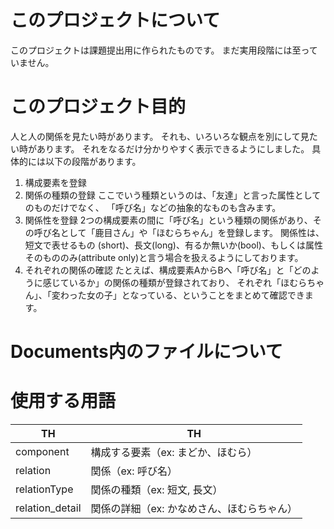 # このプロジェクトについて
このプロジェクトは課題提出用に作られたものです。
まだ実用段階には至っていません。

# このプロジェクト目的
人と人の関係を見たい時があります。
それも、いろいろな観点を別にして見たい時があります。
それをなるだけ分かりやすく表示できるようにしました。
具体的には以下の段階があります。
1. 構成要素を登録
2. 関係の種類の登録
ここでいう種類というのは、「友達」と言った属性としてのものだけでなく、
「呼び名」などの抽象的なものも含みます。
3. 関係性を登録
2つの構成要素の間に「呼び名」という種類の関係があり、その呼び名として「鹿目さん」や「ほむらちゃん」を登録します。
関係性は、短文で表せるもの (short)、長文(long)、有るか無いか(bool)、もしくは属性そのもののみ(attribute only)と言う場合を扱えるようにしております。
4. それぞれの関係の確認
たとえば、構成要素AからBへ「呼び名」と「どのように感じているか」の関係の種類が登録されており、
それぞれ「ほむらちゃん」、「変わった女の子」となっている、ということをまとめて確認できます。

# Documents内のファイルについて

# 使用する用語
|  TH  |  TH  |
| ---- | ---- |
|  component  |  構成する要素（ex: まどか、ほむら）  |
|  relation   |  関係（ex: 呼び名）  |
|  relationType  |  関係の種類（ex: 短文, 長文）  |
|  relation_detail  |  関係の詳細（ex: かなめさん、ほむらちゃん）  |

